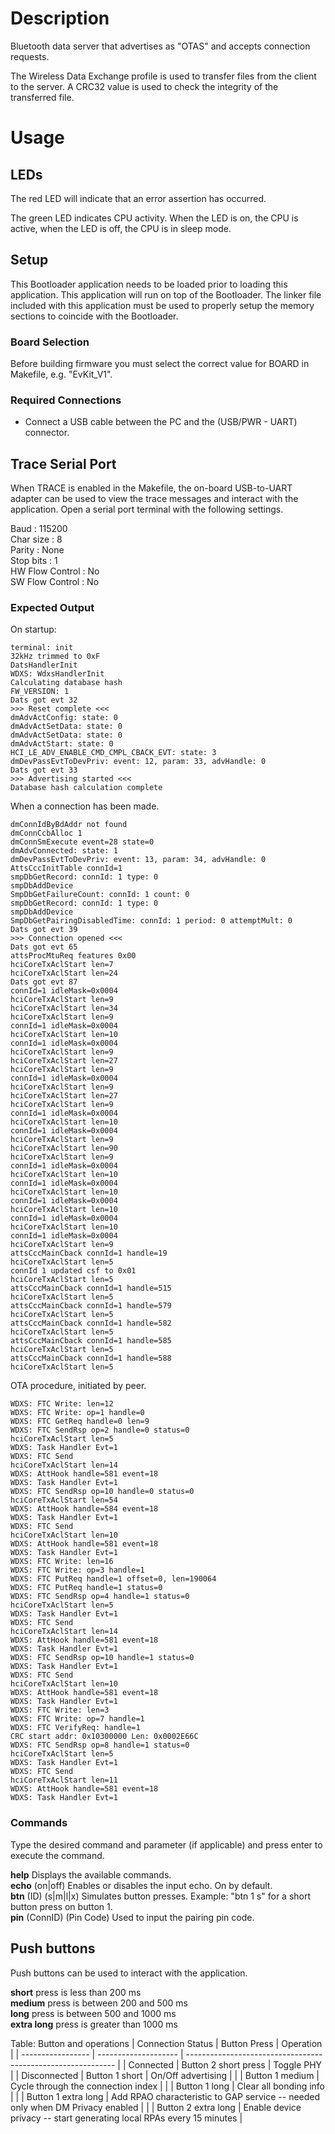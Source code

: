 # Description

Bluetooth data server that advertises as "OTAS" and accepts connection requests.

The Wireless Data Exchange profile is used to transfer files from the client to the server.
A CRC32 value is used to check the integrity of the transferred file.

# Usage

## LEDs

The red LED will indicate that an error assertion has occurred.  

The green LED indicates CPU activity. When the LED is on, the CPU is active, when the LED
is off, the CPU is in sleep mode.

## Setup
This Bootloader application needs to be loaded prior to loading this application. This application
will run on top of the Bootloader. The linker file included with this application must be used
to properly setup the memory sections to coincide with the Bootloader.

### Board Selection

Before building firmware you must select the correct value for BOARD in Makefile, e.g. "EvKit_V1".

### Required Connections
-   Connect a USB cable between the PC and the (USB/PWR - UART) connector.

## Trace Serial Port
When TRACE is enabled in the Makefile, the on-board USB-to-UART adapter can
be used to view the trace messages and interact with the application. Open a serial port terminal with
the following settings.

Baud            : 115200  
Char size       : 8  
Parity          : None  
Stop bits       : 1  
HW Flow Control : No  
SW Flow Control : No  

### Expected Output

On startup:
```
terminal: init
32kHz trimmed to 0xF
DatsHandlerInit
WDXS: WdxsHandlerInit
Calculating database hash
FW_VERSION: 1
Dats got evt 32
>>> Reset complete <<<
dmAdvActConfig: state: 0
dmAdvActSetData: state: 0
dmAdvActSetData: state: 0                                                        
dmAdvActStart: state: 0                                                          
HCI_LE_ADV_ENABLE_CMD_CMPL_CBACK_EVT: state: 3                                   
dmDevPassEvtToDevPriv: event: 12, param: 33, advHandle: 0
Dats got evt 33
>>> Advertising started <<<
Database hash calculation complete
```

When a connection has been made.
```
dmConnIdByBdAddr not found
dmConnCcbAlloc 1
dmConnSmExecute event=28 state=0
dmAdvConnected: state: 1
dmDevPassEvtToDevPriv: event: 13, param: 34, advHandle: 0
AttsCccInitTable connId=1
smpDbGetRecord: connId: 1 type: 0
smpDbAddDevice
SmpDbGetFailureCount: connId: 1 count: 0
smpDbGetRecord: connId: 1 type: 0
smpDbAddDevice
SmpDbGetPairingDisabledTime: connId: 1 period: 0 attemptMult: 0
Dats got evt 39
>>> Connection opened <<<
Dats got evt 65
attsProcMtuReq features 0x00
hciCoreTxAclStart len=7
hciCoreTxAclStart len=24
Dats got evt 87
connId=1 idleMask=0x0004
hciCoreTxAclStart len=9
hciCoreTxAclStart len=34
hciCoreTxAclStart len=9
connId=1 idleMask=0x0004
hciCoreTxAclStart len=10
connId=1 idleMask=0x0004
hciCoreTxAclStart len=9
hciCoreTxAclStart len=27
hciCoreTxAclStart len=9
connId=1 idleMask=0x0004
hciCoreTxAclStart len=9
hciCoreTxAclStart len=27
hciCoreTxAclStart len=9
connId=1 idleMask=0x0004
hciCoreTxAclStart len=10
connId=1 idleMask=0x0004
hciCoreTxAclStart len=9
hciCoreTxAclStart len=90
hciCoreTxAclStart len=9
connId=1 idleMask=0x0004
hciCoreTxAclStart len=10
connId=1 idleMask=0x0004
hciCoreTxAclStart len=10
connId=1 idleMask=0x0004
hciCoreTxAclStart len=10
connId=1 idleMask=0x0004
hciCoreTxAclStart len=10
connId=1 idleMask=0x0004
hciCoreTxAclStart len=9
attsCccMainCback connId=1 handle=19
hciCoreTxAclStart len=5
connId 1 updated csf to 0x01
hciCoreTxAclStart len=5
attsCccMainCback connId=1 handle=515
hciCoreTxAclStart len=5
attsCccMainCback connId=1 handle=579
hciCoreTxAclStart len=5
attsCccMainCback connId=1 handle=582
hciCoreTxAclStart len=5
attsCccMainCback connId=1 handle=585
hciCoreTxAclStart len=5
attsCccMainCback connId=1 handle=588
hciCoreTxAclStart len=5
```

OTA procedure, initiated by peer.
```
WDXS: FTC Write: len=12                                                         
WDXS: FTC Write: op=1 handle=0                                                  
WDXS: FTC GetReq handle=0 len=9                                                 
WDXS: FTC SendRsp op=2 handle=0 status=0                                        
hciCoreTxAclStart len=5                                                         
WDXS: Task Handler Evt=1                                                        
WDXS: FTC Send                                                                  
hciCoreTxAclStart len=14                                                        
WDXS: AttHook handle=581 event=18                                               
WDXS: Task Handler Evt=1                                                        
WDXS: FTC SendRsp op=10 handle=0 status=0                                       
hciCoreTxAclStart len=54                                                        
WDXS: AttHook handle=584 event=18                                               
WDXS: Task Handler Evt=1                                                        
WDXS: FTC Send                                                                  
hciCoreTxAclStart len=10                                                        
WDXS: AttHook handle=581 event=18                                               
WDXS: Task Handler Evt=1                                                        
WDXS: FTC Write: len=16                                                         
WDXS: FTC Write: op=3 handle=1                                                  
WDXS: FTC PutReq handle=1 offset=0, len=190064                                  
WDXS: FTC PutReq handle=1 status=0                                              
WDXS: FTC SendRsp op=4 handle=1 status=0                                        
hciCoreTxAclStart len=5                                                         
WDXS: Task Handler Evt=1                                                        
WDXS: FTC Send                                                                  
hciCoreTxAclStart len=14                                                        
WDXS: AttHook handle=581 event=18                                               
WDXS: Task Handler Evt=1                                                        
WDXS: FTC SendRsp op=10 handle=1 status=0                                       
WDXS: Task Handler Evt=1                                                        
WDXS: FTC Send                                                                  
hciCoreTxAclStart len=10                                                        
WDXS: AttHook handle=581 event=18                                               
WDXS: Task Handler Evt=1                                                        
WDXS: FTC Write: len=3                                                          
WDXS: FTC Write: op=7 handle=1                                                  
WDXS: FTC VerifyReq: handle=1                                                   
CRC start addr: 0x10300000 Len: 0x0002E66C                                      
WDXS: FTC SendRsp op=8 handle=1 status=0                                        
hciCoreTxAclStart len=5                                                         
WDXS: Task Handler Evt=1                                                        
WDXS: FTC Send                                                                  
hciCoreTxAclStart len=11                                                        
WDXS: AttHook handle=581 event=18                                               
WDXS: Task Handler Evt=1
```

### Commands
Type the desired command and parameter (if applicable) and press enter to execute the command.  

__help__  Displays the available commands.  
__echo__ (on|off) Enables or disables the input echo. On by default.  
__btn__ (ID) (s|m|l|x) Simulates button presses. Example: "btn 1 s" for a short button press on button 1.  
__pin__ (ConnID) (Pin Code) Used to input the pairing pin code.  

## Push buttons
Push buttons can be used to interact with the application.

__short__ press is less than 200 ms  
__medium__ press is between 200 and 500 ms  
__long__ press is between 500 and 1000 ms  
__extra long__ press is greater than 1000 ms  

Table: Button and operations
| Connection Status | Button Press         | Operation                                                    |
| ----------------- | -------------------- | ------------------------------------------------------------ |
| Connected         | Button 2 short press | Toggle PHY                                                   |
| Disconnected      | Button 1 short       | On/Off advertising                                           |
|                   | Button 1 medium      | Cycle through the connection index                           |
|                   | Button 1 long        | Clear all bonding info                                       |
|                   | Button 1 extra long  | Add RPAO characteristic to GAP service -- needed only when DM Privacy enabled |
|                   | Button 2 extra long  | Enable device privacy -- start generating local RPAs every 15 minutes |
